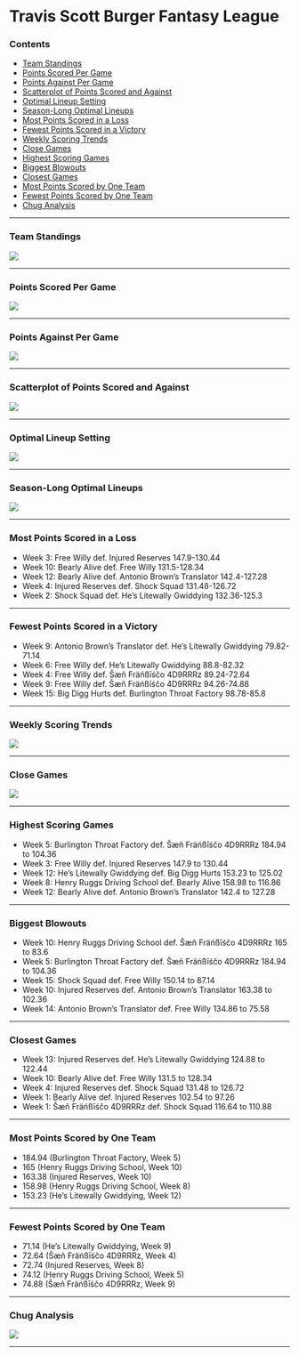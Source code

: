 Travis Scott Burger Fantasy League
================

### Contents

- [Team Standings](#team-standings)
- [Points Scored Per Game](#points-scored-per-game)
- [Points Against Per Game](#points-against-per-game)
- [Scatterplot of Points Scored and
  Against](#scatterplot-of-points-scored-and-against)
- [Optimal Lineup Setting](#optimal-lineup-setting)
- [Season-Long Optimal Lineups](#season-long-optimal-lineups)
- [Most Points Scored in a Loss](#most-points-scored-in-a-loss)
- [Fewest Points Scored in a
  Victory](#fewest-points-scored-in-a-victory)
- [Weekly Scoring Trends](#weekly-scoring-trends)
- [Close Games](#close-games)
- [Highest Scoring Games](#highest-scoring-games)
- [Biggest Blowouts](#biggest-blowouts)
- [Closest Games](#closest-games)
- [Most Points Scored by One Team](#most-points-scored-by-one-team)
- [Fewest Points Scored by One Team](#fewest-points-scored-by-one-team)
- [Chug Analysis](#chug-analysis)

------------------------------------------------------------------------

### Team Standings

![](README_files/figure-gfm/unnamed-chunk-2-1.png)<!-- -->

------------------------------------------------------------------------

### Points Scored Per Game

![](README_files/figure-gfm/unnamed-chunk-3-1.png)<!-- -->

------------------------------------------------------------------------

### Points Against Per Game

![](README_files/figure-gfm/unnamed-chunk-4-1.png)<!-- -->

------------------------------------------------------------------------

### Scatterplot of Points Scored and Against

![](README_files/figure-gfm/unnamed-chunk-5-1.png)<!-- -->

------------------------------------------------------------------------

### Optimal Lineup Setting

![](README_files/figure-gfm/unnamed-chunk-6-1.png)<!-- -->

------------------------------------------------------------------------

### Season-Long Optimal Lineups

![](README_files/figure-gfm/unnamed-chunk-7-1.png)<!-- -->

------------------------------------------------------------------------

### Most Points Scored in a Loss

- Week 3: Free Willy def. Injured Reserves 147.9-130.44
- Week 10: Bearly Alive def. Free Willy 131.5-128.34
- Week 12: Bearly Alive def. Antonio Brown’s Translator 142.4-127.28
- Week 4: Injured Reserves def. Shock Squad 131.48-126.72
- Week 2: Shock Squad def. He’s Litewally Gwiddying 132.36-125.3

------------------------------------------------------------------------

### Fewest Points Scored in a Victory

- Week 9: Antonio Brown’s Translator def. He’s Litewally Gwiddying
  79.82-71.14
- Week 6: Free Willy def. He’s Litewally Gwiddying 88.8-82.32
- Week 4: Free Willy def. Šæñ Fräńßīśčo 4D9RRRz 89.24-72.64
- Week 9: Free Willy def. Šæñ Fräńßīśčo 4D9RRRz 94.26-74.88
- Week 15: Big Digg Hurts def. Burlington Throat Factory 98.78-85.8

------------------------------------------------------------------------

### Weekly Scoring Trends

![](README_files/figure-gfm/unnamed-chunk-10-1.png)<!-- -->

------------------------------------------------------------------------

### Close Games

![](README_files/figure-gfm/unnamed-chunk-11-1.png)<!-- -->

------------------------------------------------------------------------

### Highest Scoring Games

- Week 5: Burlington Throat Factory def. Šæñ Fräńßīśčo 4D9RRRz 184.94 to
  104.36
- Week 3: Free Willy def. Injured Reserves 147.9 to 130.44
- Week 12: He’s Litewally Gwiddying def. Big Digg Hurts 153.23 to 125.02
- Week 8: Henry Ruggs Driving School def. Bearly Alive 158.98 to 116.86
- Week 12: Bearly Alive def. Antonio Brown’s Translator 142.4 to 127.28

------------------------------------------------------------------------

### Biggest Blowouts

- Week 10: Henry Ruggs Driving School def. Šæñ Fräńßīśčo 4D9RRRz 165 to
  83.6
- Week 5: Burlington Throat Factory def. Šæñ Fräńßīśčo 4D9RRRz 184.94 to
  104.36
- Week 15: Shock Squad def. Free Willy 150.14 to 87.14
- Week 10: Injured Reserves def. Antonio Brown’s Translator 163.38 to
  102.36
- Week 14: Antonio Brown’s Translator def. Free Willy 134.86 to 75.58

------------------------------------------------------------------------

### Closest Games

- Week 13: Injured Reserves def. He’s Litewally Gwiddying 124.88 to
  122.44
- Week 10: Bearly Alive def. Free Willy 131.5 to 128.34
- Week 4: Injured Reserves def. Shock Squad 131.48 to 126.72
- Week 1: Bearly Alive def. Injured Reserves 102.54 to 97.26
- Week 1: Šæñ Fräńßīśčo 4D9RRRz def. Shock Squad 116.64 to 110.88

------------------------------------------------------------------------

### Most Points Scored by One Team

- 184.94 (Burlington Throat Factory, Week 5)
- 165 (Henry Ruggs Driving School, Week 10)
- 163.38 (Injured Reserves, Week 10)
- 158.98 (Henry Ruggs Driving School, Week 8)
- 153.23 (He’s Litewally Gwiddying, Week 12)

------------------------------------------------------------------------

### Fewest Points Scored by One Team

- 71.14 (He’s Litewally Gwiddying, Week 9)
- 72.64 (Šæñ Fräńßīśčo 4D9RRRz, Week 4)
- 72.74 (Injured Reserves, Week 8)
- 74.12 (Henry Ruggs Driving School, Week 5)
- 74.88 (Šæñ Fräńßīśčo 4D9RRRz, Week 9)

------------------------------------------------------------------------

### Chug Analysis

![](README_files/figure-gfm/unnamed-chunk-17-1.png)<!-- -->

------------------------------------------------------------------------
